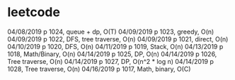 # leetcode

04/08/2019	p 1024, queue + dp, O(T)
04/09/2019	p 1023, greedy, O(n)
04/09/2019	p 1022, DFS, tree traverse, O(n)
04/09/2019	p 1021, direct, O(n)
04/10/2019	p 1020, DFS, O(n)
04/11/2019	p 1019, Stack, O(n)
04/13/2019	p 1018, Math/Binary, O(n)
04/14/2019  p 1025, DP, O(n)
04/14/2019  p 1026, Tree traverse, O(n)
04/14/2019  p 1027, DP, O(n^2 * log n)
04/14/2019  p 1028, Tree traverse, O(n)
04/16/2019  p 1017, Math, binary, O(C)
